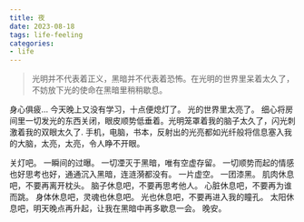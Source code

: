 ```yaml
---
title: 夜
date: 2023-08-18
tags: life-feeling
categories:
- life
---
```


> 光明并不代表着正义，黑暗并不代表着恐怖。在光明的世界里呆着太久了，不妨放下光的使命在黑暗里稍稍歇息。

身心俱疲…
今天晚上又没有学习，十点便熄灯了。
光的世界里太亮了。
细心将房间里一切发光的东西关闭，眼皮顺势低垂着。光明笼罩着我的脑子太久了，闪光刺激着我的双眼太久了.
手机，电脑，书本，反射出的光亮都如光纤般将信息塞入我的大脑，太亮，太亮，令人睁不开眼。

<!--more-->
关灯吧。
一瞬间的过曝。
一切凐灭于黑暗，唯有空虚存留。
一切顺势而起的情感也好思考也好，通通沉入黑暗，连涟漪都没有。
一片虚空。
一团漆黑。
肌肉休息吧，不要再离开枕头。
脑子休息吧，不要再思考他人。
心脏休息吧，不要再为谁而跳。
身体休息吧，灵魂也休息吧。
光也休息吧，不要再进入我的瞳孔。
太阳休息吧，明天晚点再升起，让我在黑暗中再多歇息一会。
晚安。
